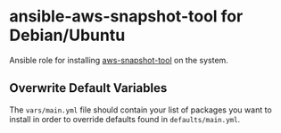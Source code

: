 ansible-aws-snapshot-tool for Debian/Ubuntu
============

Ansible role for installing [aws-snapshot-tool](git@github.com:haikulab/aws-snapshot-tool.git) on the system.

## Overwrite Default Variables

The `vars/main.yml` file should contain your list of packages you want to install in order to override defaults found in `defaults/main.yml`.
